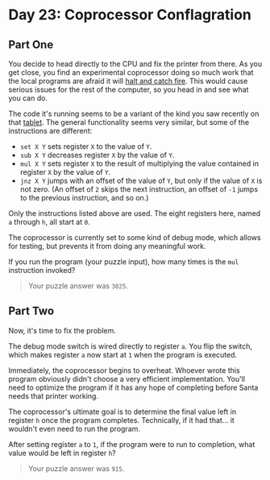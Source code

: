 # Day 23: Coprocessor Conflagration

## Part One

You decide to head directly to the CPU and fix the printer from there. As you get close, you find an experimental coprocessor doing so much work that the local programs are afraid it will [halt and catch fire](https://en.wikipedia.org/wiki/Halt_and_Catch_Fire). This would cause serious issues for the rest of the computer, so you head in and see what you can do.

The code it's running seems to be a variant of the kind you saw recently on that [tablet](/day18). The general functionality seems very similar, but some of the instructions are different:

- `set X Y` sets register `X` to the value of `Y`.
- `sub X Y` decreases register `X` by the value of `Y`.
- `mul X Y` sets register `X` to the result of multiplying the value contained in register `X` by the value of `Y`.
- `jnz X Y` jumps with an offset of the value of `Y`, but only if the value of `X` is not zero. (An offset of `2` skips the next instruction, an offset of `-1` jumps to the previous instruction, and so on.)

Only the instructions listed above are used. The eight registers here, named `a` through `h`, all start at `0`.

The coprocessor is currently set to some kind of debug mode, which allows for testing, but prevents it from doing any meaningful work.

If you run the program (your puzzle input), how many times is the `mul` instruction invoked?

> Your puzzle answer was `3025`.

## Part Two

Now, it's time to fix the problem.

The debug mode switch is wired directly to register `a`. You flip the switch, which makes register `a` now start at `1` when the program is executed.

Immediately, the coprocessor begins to overheat. Whoever wrote this program obviously didn't choose a very efficient implementation. You'll need to optimize the program if it has any hope of completing before Santa needs that printer working.

The coprocessor's ultimate goal is to determine the final value left in register `h` once the program completes. Technically, if it had that... it wouldn't even need to run the program.

After setting register `a` to `1`, if the program were to run to completion, what value would be left in register `h`?

> Your puzzle answer was `915`.
